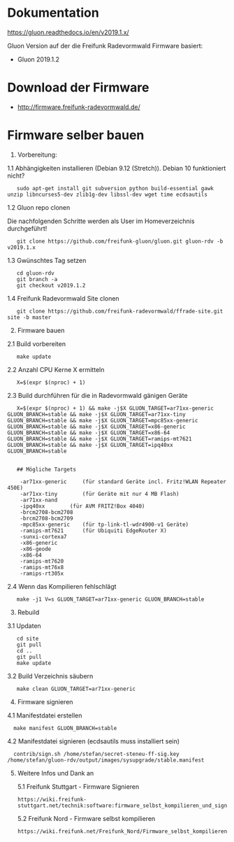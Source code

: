 # Dokumentation

https://gluon.readthedocs.io/en/v2019.1.x/

Gluon Version auf der die Freifunk Radevormwald Firmware basiert:

* Gluon 2019.1.2

# Download der Firmware

* http://firmware.freifunk-radevormwald.de/

# Firmware selber bauen

1. Vorbereitung:

  1.1 Abhängigkeiten installieren (Debian 9.12 (Stretch)). Debian 10 funktioniert nicht?

       sudo apt-get install git subversion python build-essential gawk unzip libncurses5-dev zlib1g-dev libssl-dev wget time ecdsautils
       
  1.2 Gluon repo clonen
  
  Die nachfolgenden Schritte werden als User im Homeverzeichnis durchgeführt!

       git clone https://github.com/freifunk-gluon/gluon.git gluon-rdv -b v2019.1.x
       
       
  1.3 Gwünschtes Tag setzen
       
       cd gluon-rdv
       git branch -a 
       git checkout v2019.1.2
       
  1.4 Freifunk Radevormwald Site clonen

       git clone https://github.com/freifunk-radevormwald/ffrade-site.git site -b master

2. Firmware bauen

  2.1 Build vorbereiten

       make update

  
  2.2 Anzahl CPU Kerne X ermitteln
  
       X=$(expr $(nproc) + 1)
    
  2.3 Build durchführen für die in Radevormwald gänigen Geräte
  
       X=$(expr $(nproc) + 1) && make -j$X GLUON_TARGET=ar71xx-generic GLUON_BRANCH=stable && make -j$X GLUON_TARGET=ar71xx-tiny GLUON_BRANCH=stable && make -j$X GLUON_TARGET=mpc85xx-generic GLUON_BRANCH=stable && make -j$X GLUON_TARGET=x86-generic GLUON_BRANCH=stable && make -j$X GLUON_TARGET=x86-64 GLUON_BRANCH=stable && make -j$X GLUON_TARGET=ramips-mt7621 GLUON_BRANCH=stable && make -j$X GLUON_TARGET=ipq40xx GLUON_BRANCH=stable
       
            
       ## Mögliche Targets

		-ar71xx-generic		(für standard Geräte incl. Fritz!WLAN Repeater 450E)
		-ar71xx-tiny		(für Geräte mit nur 4 MB Flash)
		-ar71xx-nand
		-ipq40xx		(für AVM FRITZ!Box 4040)
		-brcm2708-bcm2708
		-brcm2708-bcm2709
		-mpc85xx-generic	(für tp-link-tl-wdr4900-v1 Geräte)
		-ramips-mt7621		(für Ubiquiti EdgeRouter X)
		-sunxi-cortexa7
		-x86-generic
		-x86-geode
		-x86-64
		-ramips-mt7620
		-ramips-mt76x8
		-ramips-rt305x

       
  2.4 Wenn das Kompilieren fehlschlägt
  
       make -j1 V=s GLUON_TARGET=ar71xx-generic GLUON_BRANCH=stable
       
3. Rebuild

  3.1 Updaten

       cd site
       git pull
       cd ..
       git pull
       make update

  3.2 Build Verzeichnis säubern

       make clean GLUON_TARGET=ar71xx-generic

4. Firmware signieren

  4.1 Manifestdatei erstellen
  
      make manifest GLUON_BRANCH=stable
      
  4.2 Manifestdatei signieren (ecdsautils muss installiert sein)
  
      contrib/sign.sh /home/stefan/secret-steneu-ff-sig.key /home/stefan/gluon-rdv/output/images/sysupgrade/stable.manifest
      
      
5. Weitere Infos und Dank an

   5.1 Freifunk Stuttgart - Firmware Signieren
   
       https://wiki.freifunk-stuttgart.net/technik:software:firmware_selbst_kompilieren_und_signieren
       
   5.2 Freifunk Nord - Firmware selbst kompilieren
   
       https://wiki.freifunk.net/Freifunk_Nord/Firmware_selbst_kompilieren
       
